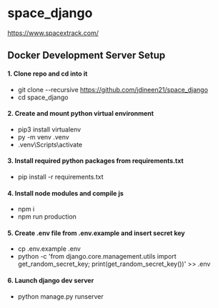 # space_django 

https://www.spacextrack.com/

## Docker Development Server Setup

#### 1. Clone repo and cd into it
  - git clone --recursive https://github.com/jdineen21/space_django
  - cd space_django

#### 2. Create and mount python virtual environment
  - pip3 install virtualenv
  - py -m venv .venv
  - .venv\Scripts\activate

#### 3. Install required python packages from requirements.txt
  - pip install -r requirements.txt

#### 4. Install node modules and compile js
  - npm i
  - npm run production

#### 5. Create .env file from .env.example and insert secret key
  - cp .env.example .env
  - python -c 'from django.core.management.utils import get_random_secret_key; print(get_random_secret_key())' >> .env

#### 6. Launch django dev server
  - python manage.py runserver